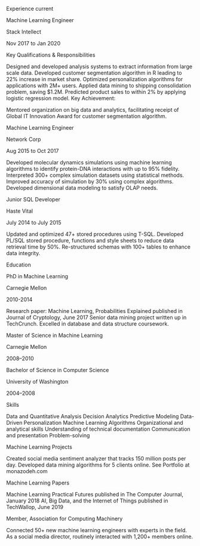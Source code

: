 Experience current

 

Machine Learning Engineer

Stack Intellect

Nov 2017 to Jan 2020

Key Qualifications & Responsibilities

Designed and developed analysis systems to extract information from large scale data.
Developed customer segmentation algorithm in R leading to 22% increase in market share.
Optimized personalization algorithms for applications with 2M+ users.
Applied data mining to shipping consolidation problem, saving $1.2M.
Predicted product sales to within 2% by applying logistic regression model.
Key Achievement:

Mentored organization on big data and analytics, facilitating receipt of Global IT Innovation Award for customer segmentation algorithm.
 

Machine Learning Engineer

Network Corp

Aug 2015 to Oct 2017

Developed molecular dynamics simulations using machine learning algorithms to identify protein-DNA interactions with up to 95% fidelity.
Interpreted 300+ complex simulation datasets using statistical methods.
Improved accuracy of simulation by 30% using complex algorithms.
Developed dimensional data modeling to satisfy OLAP needs.
 

Junior SQL Developer

Haste Vital

July 2014 to July 2015

Updated and optimized 47+ stored procedures using T-SQL.
Developed PL/SQL stored procedure, functions and style sheets to reduce data retrieval time by 50%.
Re-structured schemas with 100+ tables to enhance data integrity.
 

Education

 

PhD in Machine Learning

Carnegie Mellon

2010-2014

Research paper: Machine Learning, Probabilities Explained published in Journal of Cryptology, June 2017
Senior data mining project written up in TechCrunch.
Excelled in database and data structure coursework.
 

Master of Science in Machine Learning

Carnegie Mellon

2008–2010

 

Bachelor of Science in Computer Science

University of Washington

2004–2008

 

Skills

 

Data and Quantitative Analysis
Decision Analytics
Predictive Modeling
Data-Driven Personalization
Machine Learning Algorithms
Organizational and analytical skills
Understanding of technical documentation
Communication and presentation
Problem-solving
 

Machine Learning Projects

 

Created social media sentiment analyzer that tracks 150 million posts per day.
Developed data mining algorithms for 5 clients online.
See Portfolio at monazodeh.com
 

Machine Learning Papers

 

Machine Learning Practical Futures published in The Computer Journal, January 2018
AI, Big Data, and the Internet of Things published in TechWallop, June 2019
 

Member, Association for Computing Machinery

 

Connected 50+ new machine learning engineers with experts in the field.
As a social media director, routinely interacted with 1,200+ members online.
